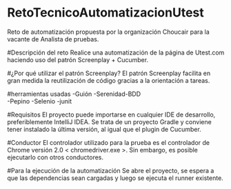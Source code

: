 # RetoTecnicoAutomatizacionUtest

Reto de automatización propuesta por la organización Choucair para la vacante de Analista de pruebas.

#Descripción del reto
Realice una automatización de la página de Utest.com haciendo uso del patrón Screenplay + Cucumber.

#¿Por qué utilizar el patrón Screenplay?
El patrón Screenplay facilita en gran medida la reutilización de código gracias a la orientación a tareas.

#herramientas usadas
-Guión
-Serenidad-BDD  
-Pepino
-Selenio
-junit

#Requisitos
El proyecto puede importarse en cualquier IDE de desarrollo, preferiblemente IntelliJ IDEA. Se trata de un proyecto Gradle y conviene tener instalado la última versión, al igual que el plugin de Cucumber.

#Conductor
El controlador utilizado para la prueba es el controlador de Chrome versión 2.0 < chromedriver.exe >. Sin embargo, es posible ejecutarlo con otros conductores.

#Para la ejecución de la automatización
Se abre el proyecto, se espera a que las dependencias sean cargadas y luego se ejecuta el runner existente.
